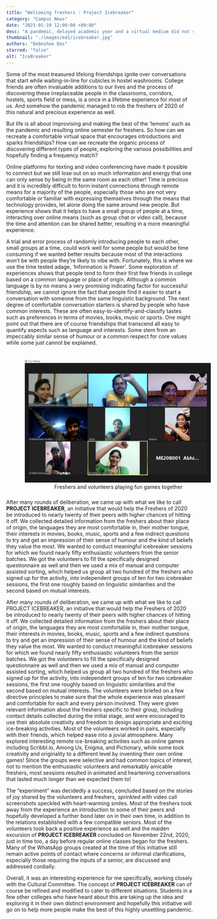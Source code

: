 ```yaml
---
title: "Welcoming freshers : Project Icebreaker"
category: "Campus News"
date: "2021-01-19 12:00:00 +09:00"
desc: "A pandemic, delayed academic year and a virtual medium did not stop our student community from welcoming and connecting with freshers.."
thumbnail: "./images/ed1/icebreaker.jpg"
authors: "Debeshee Das"
starred: "false"
alt: "IceBreaker"
---
```


Some of the most treasured lifelong friendships ignite over conversations that start while waiting-in-line for cubicles in hostel washrooms. College friends are often invaluable additions to our lives and the process of discovering these irreplaceable people in the classrooms, corridors, hostels, sports field or mess, is a once in a lifetime experience for most of us. And somehow the pandemic managed to rob the freshers of 2020 of this natural and precious experience as well.

But life is all about improvising and making the best of the ‘lemons’ such as the pandemic and resulting online semester for freshers. So how can we recreate a comfortable virtual space that encourages introductions and sparks friendships? How can we recreate the organic process of discovering different types of people, exploring the various possibilities and hopefully finding a frequency match? 

Online platforms for texting and video conferencing have made it possible to connect but we still lose out on so much information and energy that one can only sense by being in the same room as each other! Time is precious and it is incredibly difficult to form instant connections through remote means for a majority of the people, especially those who are not very comfortable or familiar with expressing themselves through the means that technology provides, let alone doing the same around new people. But experience shows that it helps to have a small group of people at a time, interacting over online means (such as group chat or video call), because the time and attention can be shared better, resulting in a more meaningful experience.

A trial and error process of randomly introducing people to each other, small groups at a time, could work well for some people but would be time consuming if we wanted better results because most of the interactions won’t be with people they’re likely to vibe with. Fortunately, this is where we use the time tested adage, ‘Information is Power’. Some exploration of experiences shows that people tend to form their first few friends in college based on a common language or place of origin. Although a common language is by no means a very promising indicating factor for successful friendship, we cannot ignore the fact that people find it easier to start a conversation with someone from the same linguistic background. The next degree of comfortable conversation starters is shared by people who have common interests. These are often easy-to-identify-and-classify tastes such as preferences in terms of movies, books, music or sports. One might point out that there are of course friendships that transcend all easy to quantify aspects such as language and interests. Some stem from an impeccably similar sense of humour or a common respect for core values while some just cannot be explained. 


<figure style='float: left; margin-right: 1em; width:100%; padding: 10px;'>
    <img src="./images/activities/icebreaker2.jpg" alt="session" />
    <figcaption style="text-align:center; ">Freshers and volunteers playing fun games together
</figcaption>
</figure>

After many rounds of deliberation, we came up with what we like to call **PROJECT ICEBREAKER**, an initiative that would help the Freshers of 2020 be introduced to nearly twenty of their peers with higher chances of hitting it off. We collected detailed information from the freshers about their place of origin, the languages they are most comfortable in, their mother tongue, their interests in movies, books, music, sports and a few indirect questions to try and get an impression of their sense of humour and the kind of beliefs they value the most. We wanted to conduct meaningful icebreaker sessions for which we found nearly fifty enthusiastic volunteers from the senior batches. We got the volunteers to fill the specifically designed questionnaire as well and then we used a mix of manual and computer assisted sorting,  which helped us group all two hundred of the freshers who signed up for the activity, into independent groups of ten for two icebreaker sessions, the first one roughly based on linguistic similarities and the second based on mutual interests.

After many rounds of deliberation, we came up with what we like to call PROJECT ICEBREAKER, an initiative that would help the Freshers of 2020 be introduced to nearly twenty of their peers with higher chances of hitting it off. We collected detailed information from the freshers about their place of origin, the languages they are most comfortable in, their mother tongue, their interests in movies, books, music, sports and a few indirect questions to try and get an impression of their sense of humour and the kind of beliefs they value the most. We wanted to conduct meaningful icebreaker sessions for which we found nearly fifty enthusiastic volunteers from the senior batches. We got the volunteers to fill the specifically designed questionnaire as well and then we used a mix of manual and computer assisted sorting,  which helped us group all two hundred of the freshers who signed up for the activity, into independent groups of ten for two icebreaker sessions, the first one roughly based on linguistic similarities and the second based on mutual interests. 
The volunteers were briefed on a few directive principles to make sure that the whole experience was pleasant and comfortable for each and every person involved. They were given relevant information about the freshers specific to their group, including contact details collected during the initial stage, and were encouraged to use their absolute creativity and freedom to design appropriate and exciting ice-breaking activities. Most of the volunteers worked in pairs, especially with their friends, which helped ease into a jovial atmosphere. Many explored interesting remote ice-breaking activities such as online games including Scribbl.io,  Among Us,  Enigma, and Pictionary, while some took creativity and originality to a different level by inventing their own online games! Since the groups were selective and had common topics of interest, not to mention the enthusiastic volunteers and remarkably amicable freshers, most sessions resulted in animated and heartening conversations that lasted much longer than we expected them to!

The “experiment” was decidedly a success, concluded based on the stories of joy shared by the volunteers and freshers, sprinkled with video call screenshots speckled with heart-warming smiles. Most of the freshers took away from the experience an introduction to some of their peers and hopefully developed a further bond later on in their own time, in addition to the relations established with a few compatible seniors. Most of the volunteers took back a positive experience as well and the maiden excursion of **PROJECT ICEBREAKER** concluded on November 22nd, 2020, just in time too, a day before regular online classes began for the freshers. Many of the WhatsApp groups created at the time of this initiative still remain active points of contact where concerns or informal clarifications, especially those requiring the inputs of a senior, are discussed and addressed cordially. 

Overall, it was an interesting experience for me specifically, working closely with the Cultural Committee. The concept of **PROJECT ICEBREAKER** can of course be refined and modified to cater to different situations. Students in a few other colleges who have heard about this are taking up the idea and exploring it in their own distinct environment and hopefully this initiative will go on to help more people make the best of this highly unsettling pandemic.
